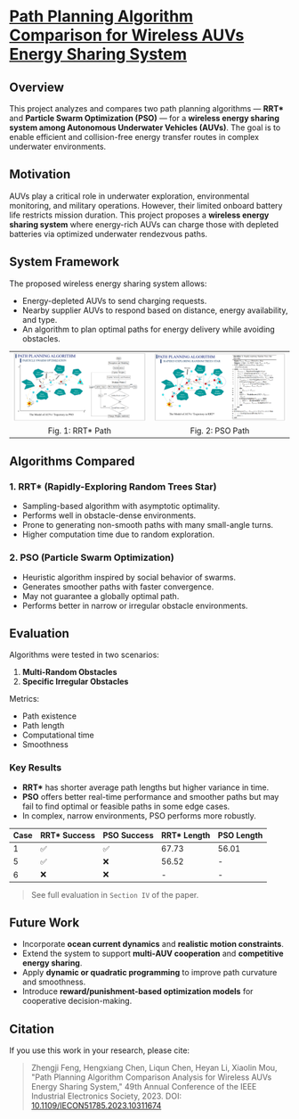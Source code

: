 # [Path Planning Algorithm Comparison for Wireless AUVs Energy Sharing System](https://ieeexplore.ieee.org/document/10311674)

## Overview

This project analyzes and compares two path planning algorithms — **RRT\*** and **Particle Swarm Optimization (PSO)** — for a **wireless energy sharing system among Autonomous Underwater Vehicles (AUVs)**. The goal is to enable efficient and collision-free energy transfer routes in complex underwater environments.

## Motivation

AUVs play a critical role in underwater exploration, environmental monitoring, and military operations. However, their limited onboard battery life restricts mission duration. This project proposes a **wireless energy sharing system** where energy-rich AUVs can charge those with depleted batteries via optimized underwater rendezvous paths.

## System Framework

The proposed wireless energy sharing system allows:
- Energy-depleted AUVs to send charging requests.
- Nearby supplier AUVs to respond based on distance, energy availability, and type.
- An algorithm to plan optimal paths for energy delivery while avoiding obstacles.


<table>
  <tr>
    <td><img src="pictures/RRT-star.png" alt="RRT*" width="300"/></td>
    <td><img src="pictures/PSO.png" alt="PSO" width="300"/></td>
  </tr>
  <tr>
    <td align="center">Fig. 1: RRT* Path</td>
    <td align="center">Fig. 2: PSO Path</td>
  </tr>
</table>


## Algorithms Compared

### 1. RRT\* (Rapidly-Exploring Random Trees Star)
- Sampling-based algorithm with asymptotic optimality.
- Performs well in obstacle-dense environments.
- Prone to generating non-smooth paths with many small-angle turns.
- Higher computation time due to random exploration.

### 2. PSO (Particle Swarm Optimization)
- Heuristic algorithm inspired by social behavior of swarms.
- Generates smoother paths with faster convergence.
- May not guarantee a globally optimal path.
- Performs better in narrow or irregular obstacle environments.

## Evaluation

Algorithms were tested in two scenarios:
1. **Multi-Random Obstacles**
2. **Specific Irregular Obstacles**

Metrics:
- Path existence
- Path length
- Computational time
- Smoothness

### Key Results

- **RRT\*** has shorter average path lengths but higher variance in time.
- **PSO** offers better real-time performance and smoother paths but may fail to find optimal or feasible paths in some edge cases.
- In complex, narrow environments, PSO performs more robustly.

| Case | RRT* Success | PSO Success | RRT* Length | PSO Length |
|------|--------------|-------------|-------------|-------------|
| 1    | ✅            | ✅           | 67.73       | 56.01       |
| 5    | ✅            | ❌           | 56.52       | -           |
| 6    | ❌            | ❌           | -           | -           |

> See full evaluation in `Section IV` of the paper.

## Future Work

- Incorporate **ocean current dynamics** and **realistic motion constraints**.
- Extend the system to support **multi-AUV cooperation** and **competitive energy sharing**.
- Apply **dynamic or quadratic programming** to improve path curvature and smoothness.
- Introduce **reward/punishment-based optimization models** for cooperative decision-making.

## Citation

If you use this work in your research, please cite:

> Zhengji Feng, Hengxiang Chen, Liqun Chen, Heyan Li, Xiaolin Mou, "Path Planning Algorithm Comparison Analysis for Wireless AUVs Energy Sharing System," 49th Annual Conference of the IEEE Industrial Electronics Society, 2023. DOI: [10.1109/IECON51785.2023.10311674](https://)

